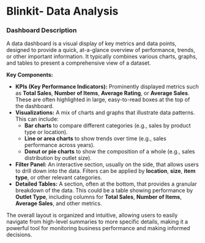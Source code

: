 # Blinkit- Data Analysis


### Dashboard Description

A data dashboard is a visual display of key metrics and data points, designed to provide a quick, at-a-glance overview of performance, trends, or other important information. It typically combines various charts, graphs, and tables to present a comprehensive view of a dataset.

**Key Components:**

* **KPIs (Key Performance Indicators):** Prominently displayed metrics such as **Total Sales**, **Number of Items**, **Average Rating**, or **Average Sales**. These are often highlighted in large, easy-to-read boxes at the top of the dashboard.
* **Visualizations:** A mix of charts and graphs that illustrate data patterns. This can include:
    * **Bar charts** to compare different categories (e.g., sales by product type or location).
    * **Line or area charts** to show trends over time (e.g., sales performance across years).
    * **Donut or pie charts** to show the composition of a whole (e.g., sales distribution by outlet size).
* **Filter Panel:** An interactive section, usually on the side, that allows users to drill down into the data. Filters can be applied by **location**, **size**, **item type**, or other relevant categories.
* **Detailed Tables:** A section, often at the bottom, that provides a granular breakdown of the data. This could be a table showing performance by **Outlet Type**, including columns for **Total Sales**, **Number of Items**, **Average Sales**, and other metrics.

The overall layout is organized and intuitive, allowing users to easily navigate from high-level summaries to more specific details, making it a powerful tool for monitoring business performance and making informed decisions.
